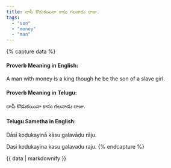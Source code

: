 ```yaml
---
title: దాసీ కొడుకయినా కాసు గలవాడు రాజు.
tags:
  - "son"
  - "money"
  - "man"
---
```


{% capture data %}
#### Proverb Meaning in English:
A man with money is a king though he be the son of a slave girl.

#### Proverb Meaning in Telugu:
దాసీ కొడుకయినా కాసు గలవాడు రాజు.

#### Telugu Sametha in English:
Dāsī koḍukayinā kāsu galavāḍu rāju.

Dasi kodukayina kasu galavadu raju.
{% endcapture %}

{{ data | markdownify }}

